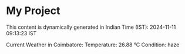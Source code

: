 # My Project

This content is dynamically generated in Indian Time (IST): 2024-11-11 09:13:23 IST


Current Weather in Coimbatore:
Temperature: 26.88 °C
Condition: haze
